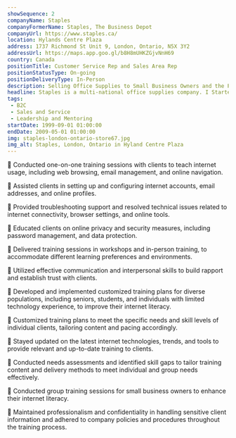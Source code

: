 ```yaml
---
showSequence: 2
companyName: Staples
companyFormerName: Staples, The Business Depot
companyUrl: https://www.staples.ca/
location: Hylands Centre Plaza
address: 1737 Richmond St Unit 9, London, Ontario, N5X 3Y2
addressUrl: https://maps.app.goo.gl/b8H8mUHKZGjvNnH69
country: Canada
positionTitle: Customer Service Rep and Sales Area Rep
positionStatusType: On-going
positionDeliveryType: In-Person
description: Selling Office Supplies to Small Business Owners and the Public.
headline: Staples is a multi-national office supplies company. I Started as a Co-Operative education student, and became a Sales Area Representative, Cashier, Repair Technician, and Customer Service Representative.
tags:
 - B2C
 - Sales and Service
 - Leadership and Mentoring
startDate: 1999-09-01 01:00:00
endDate: 2009-05-01 01:00:00
img: staples-london-ontario-store67.jpg
img_alt: Staples, London, Ontario in Hyland Centre Plaza
---
```


🔸 Conducted one-on-one training sessions with clients to teach internet usage, including web browsing, email management, and online navigation.

🔸 Assisted clients in setting up and configuring internet accounts, email addresses, and online profiles.

🔸 Provided troubleshooting support and resolved technical issues related to internet connectivity, browser settings, and online tools.

🔸 Educated clients on online privacy and security measures, including password management, and data protection.

🔸 Delivered training sessions in workshops and in-person training, to accommodate different learning preferences and environments.

🔸 Utilized effective communication and interpersonal skills to build rapport and establish trust with clients.

🔸 Developed and implemented customized training plans for diverse populations, including seniors, students, and individuals with limited technology experience, to improve their internet literacy.

🔸 Customized training plans to meet the specific needs and skill levels of individual clients, tailoring content and pacing accordingly.

🔸 Stayed updated on the latest internet technologies, trends, and tools to provide relevant and up-to-date training to clients.

🔸 Conducted needs assessments and identified skill gaps to tailor training content and delivery methods to meet individual and group needs effectively.

🔸 Conducted group training sessions for small business owners to enhance their internet literacy.

🔸 Maintained professionalism and confidentiality in handling sensitive client information and adhered to company policies and procedures throughout the training process.
